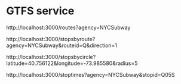 # GTFS service


http://localhost:3000/routes?agency=NYCSubway



http://localhost:3000/stopsbyroute?agency=NYCSubway&routeid=Q&direction=1



http://localhost:3000/stopsbycircle?latitude=40.756122&longitude=-73.985580&radius=5



http://localhost:3000/stoptimes?agency=NYCSubway&stopid=Q05S

